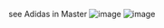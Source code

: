 see Adidas in Master
![image](https://github.com/user-attachments/assets/062c2bcb-835e-4a13-8598-92315af55744)
![image](https://github.com/user-attachments/assets/bc8d0527-0ef4-4852-b77a-4fbca2649244)
